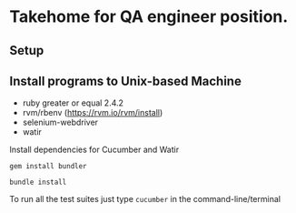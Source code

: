 # Takehome for QA engineer position.

## Setup

## Install programs to Unix-based Machine
- ruby greater or equal 2.4.2
- rvm/rbenv (https://rvm.io/rvm/install)
- selenium-webdriver 
- watir

Install dependencies for Cucumber and Watir
```
gem install bundler
```

```
bundle install
```

To run all the test suites just type `cucumber` in the command-line/terminal
